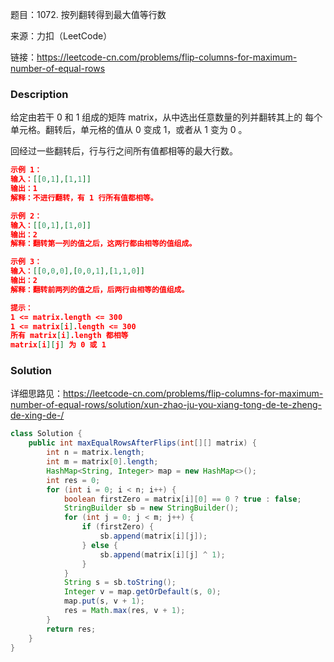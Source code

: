题目：1072. 按列翻转得到最大值等行数

来源：力扣（LeetCode）

链接：https://leetcode-cn.com/problems/flip-columns-for-maximum-number-of-equal-rows


### Description

给定由若干 0 和 1 组成的矩阵 matrix，从中选出任意数量的列并翻转其上的 每个 单元格。翻转后，单元格的值从 0 变成 1，或者从 1 变为 0 。

回经过一些翻转后，行与行之间所有值都相等的最大行数。

 ```json
 示例 1：
 输入：[[0,1],[1,1]]
 输出：1
 解释：不进行翻转，有 1 行所有值都相等。
 
 示例 2：
 输入：[[0,1],[1,0]]
 输出：2
 解释：翻转第一列的值之后，这两行都由相等的值组成。
 
 示例 3：
 输入：[[0,0,0],[0,0,1],[1,1,0]]
 输出：2
 解释：翻转前两列的值之后，后两行由相等的值组成。
 
 提示：
 1 <= matrix.length <= 300
 1 <= matrix[i].length <= 300
 所有 matrix[i].length 都相等
 matrix[i][j] 为 0 或 1
 ```



### Solution

详细思路见：https://leetcode-cn.com/problems/flip-columns-for-maximum-number-of-equal-rows/solution/xun-zhao-ju-you-xiang-tong-de-te-zheng-de-xing-de-/

```java
class Solution {
    public int maxEqualRowsAfterFlips(int[][] matrix) {
        int n = matrix.length;
        int m = matrix[0].length;
        HashMap<String, Integer> map = new HashMap<>();
        int res = 0;
        for (int i = 0; i < n; i++) {
            boolean firstZero = matrix[i][0] == 0 ? true : false;
            StringBuilder sb = new StringBuilder();
            for (int j = 0; j < m; j++) {
                if (firstZero) {
                    sb.append(matrix[i][j]);
                } else {
                    sb.append(matrix[i][j] ^ 1);
                }
            }
            String s = sb.toString();
            Integer v = map.getOrDefault(s, 0);
            map.put(s, v + 1);
            res = Math.max(res, v + 1);
        }
        return res;
    }
}

```

